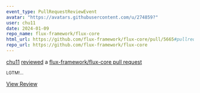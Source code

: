 ```yaml
---
event_type: PullRequestReviewEvent
avatar: "https://avatars.githubusercontent.com/u/274859?"
user: chu11
date: 2024-01-09
repo_name: flux-framework/flux-core
html_url: https://github.com/flux-framework/flux-core/pull/5665#pullrequestreview-1810224921
repo_url: https://github.com/flux-framework/flux-core
---
```


<a href='https://github.com/chu11' target='_blank'>chu11</a> <a href='https://github.com/flux-framework/flux-core/pull/5665#pullrequestreview-1810224921' target='_blank'>reviewed</a> a <a href='https://github.com/flux-framework/flux-core/pull/5665' target='_blank'>flux-framework/flux-core pull request</a>

<small>LGTM!...</small>

<a href='https://github.com/flux-framework/flux-core/pull/5665#pullrequestreview-1810224921' target='_blank'>View Review</a>